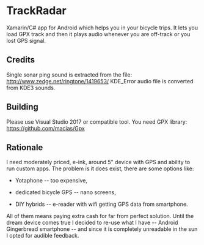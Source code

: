 ﻿# TrackRadar

Xamarin/C# app for Android which helps you in your bicycle trips. It lets you load GPX track and then it plays audio whenever you are off-track 
or you lost GPS signal.

## Credits

Single sonar ping sound is extracted from the file: http://www.zedge.net/ringtone/1419653/
KDE_Error audio file is converted from KDE3 sounds.

## Building

Please use Visual Studio 2017 or compatible tool. You need GPX library: https://github.com/macias/Gpx

## Rationale

I need moderately priced, e-ink, around 5" device with GPS and ability to run custom apps. The problem is it does exist, there are some options like:

* Yotaphone -- too expensive,

* dedicated bicycle GPS -- nano screens,

* DIY hybrids -- e-reader with wifi getting GPS data from smartphone.

All of them means paying extra cash for far from perfect solution. Until the dream device comes true I decided to re-use what I have -- Android Gingerbread smartphone --
and since it is completely unreadable in the sun I opted for audible feedback. 

